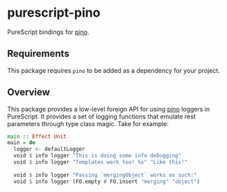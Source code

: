 # purescript-pino
PureScript bindings for [pino](https://github.com/pinojs/pino).

## Requirements
This package requires `pino` to be added as a dependency for your project.

## Overview
This package provides a low-level foreign API for using [pino](https://github.com/pinojs/pino) loggers in PureScript. It provides a set of logging functions that emulate rest parameters through type class magic. Take for example:
```purescript
main :: Effect Unit
main = do
  logger <- defaultLogger
  void $ info logger "This is doing some info debugging"
  void $ info logger "Templates work too! %s" "Like this!"
  
  void $ info logger "Passing `mergingObject` works as such:"
  void $ info logger (FO.empty # FO.insert "merging" "object")
```
